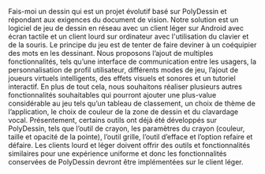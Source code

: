 Fais-moi un dessin qui est un projet évolutif basé sur PolyDessin et répondant aux exigences du document de vision. Notre solution est un logiciel de jeu de dessin en réseau avec un client léger sur Android avec écran tactile et un client lourd sur ordinateur avec l'utilisation du clavier et de la souris. Le principe du jeu est de tenter de faire deviner à un coéquipier des mots en les dessinant. Nous proposons l’ajout de multiples fonctionnalités, tels qu’une interface de communication entre les usagers, la personnalisation de profil utilisateur, différents modes de jeu, l’ajout de joueurs virtuels intelligents, des effets visuels et sonores et un tutoriel interactif. En plus de tout cela, nous souhaitons réaliser plusieurs autres fonctionnalités souhaitables qui pourront ajouter une plus-value considérable au jeu tels qu’un tableau de classement, un choix de thème de l’application, le choix de couleur de la zone de dessin et du clavardage vocal. Présentement, certains outils ont déjà été développés sur PolyDessin, tels que l’outil de crayon, les paramètres du crayon (couleur, taille et opacité de la pointe), l’outil grille, l’outil d’efface et l’option refaire et défaire. Les clients lourd et léger doivent offrir des outils et fonctionnalités similaires pour une expérience uniforme et donc les fonctionnalités conservées de PolyDessin devront être implémentées sur le client léger.
